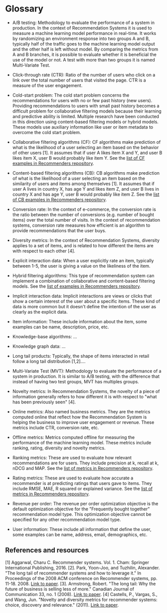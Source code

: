 # Glossary

* A/B testing: Methodology to evaluate the performance of a system in production. In the context of Recommendation Systems it is used to measure a machine learning model performance in real-time. It works by randomizing an environment response into two groups A and B, typically half of the traffic goes to the machine learning model output and the other half is left without model. By comparing the metrics from A and B branches, it is possible to evaluate whether it is beneficial the use of the model or not. A test with more than two groups it is named Multi-Variate Test.

* Click-through rate (CTR): Ratio of the number of users who click on a link over the total number of users that visited the page. CTR is a measure of the user engagement.

* Cold-start problem: The cold start problem concerns the recommendations for users with no or few past history (new users). Providing recommendations to users with small past history becomes a difficult problem for collaborative filtering models because their learning and predictive ability is limited. Multiple research have been conducted in this direction using content-based filtering models or hybrid models. These models use auxiliary information like user or item metadata to overcome the cold start problem.

* Collaborative filtering algorithms (CF): CF algorithms make prediction of what is the likelihood of a user selecting an item based on the behavior of other users [1]. It assumes that if user A likes item X and Y, and user B likes item X, user B would probably like item Y. See the [list of CF examples in Recommenders repository](../../examples/02_model_collaborative_filtering).

* Content-based filtering algorithms (CB): CB algorithms make prediction of what is the likelihood of a user selecting an item based on the similarity of users and items among themselves [1]. It assumes that if user A lives in country X, has age Y and likes item Z, and user B lives in country X and has age Y, user B would probably like item Z. See the [list of CB examples in Recommenders repository](../../examples/02_model_content_based_filtering).

* Conversion rate: In the context of e-commerce, the conversion rate is the ratio between the number of conversions (e.g. number of bought items) over the total number of visits. In the context of recommendation systems, conversion rate measures how efficient is an algorithm to provide recommendations that the user buys.

* Diversity metrics: In the context of Recommendation Systems,  diversity applies to a set of items, and is related to how different the items are with respect to each other [4].

* Explicit interaction data: When a user explicitly rate an item, typically between 1-5, the user is giving a value on the likeliness of the item. 

* Hybrid filtering algorithms: This type of recommendation system can implement a combination of collaborative and content-based filtering models. See the [list of examples in Recommenders repository](../../examples/02_model_hybrid).

* Implicit interaction data: Implicit interactions are views or clicks that show a certain interest of the user about a specific items. These kind of data is more common but it doesn't define the intention of the user as clearly as the explicit data.

* Item information: These include information about the item, some examples can be name, description, price, etc.

* Knowledge-base algorithms: ...

* Knowledge graph data: ...

* Long tail products: Typically, the shape of items interacted in retail follow a long tail distribution [1,2]....

* Multi-Variate Test (MVT): Methodology to evaluate the performance of a system in production. It is similar to A/B testing, with the difference that instead of having two test groups, MVT has multiples groups. 

* Novelty metrics: In Recommendation Systems, the novelty of a piece of information generally refers to how different it is with respect to "what has been previously seen" [4]. 

* Online metrics: Also named business metrics. They are the metrics computed online that reflect how the Recommendation System is helping the business to improve user engagement or revenue. These metrics include CTR, conversion rate, etc.

* Offline metrics: Metrics computed offline for measuring the performance of the machine learning model. These metrics include ranking, rating, diversity and novelty metrics.

* Ranking metrics: These are used to evaluate how relevant recommendations are for users. They include precision at k, recall at k, nDCG and MAP. See the [list of metrics in Recommenders repository](../../examples/03_evaluate).

* Rating metrics: These are used to evaluate how accurate a recommender is at predicting ratings that users gave to items. They include RMSE, MAE, R squared or explained variance. See the [list of metrics in Recommenders repository](../../examples/03_evaluate).

* Revenue per order: The revenue per order optimization objective is the default optimization objective for the "Frequently bought together" recommendation model type. This optimization objective cannot be specified for any other recommendation model type.

* User information: These include all information that define the user, some examples can be name, address, email, demographics, etc. 

## References and resources

[1] Aggarwal, Charu C. Recommender systems. Vol. 1. Cham: Springer International Publishing, 2016.
[2]. Park, Yoon-Joo, and Tuzhilin, Alexander. "The long tail of recommender systems and how to leverage it." In Proceedings of the 2008 ACM conference on Recommender systems, pp. 11-18. 2008. [Link to paper](http://people.stern.nyu.edu/atuzhili/pdf/Park-Tuzhilin-RecSys08-final.pdf).
[3]. Armstrong, Robert. "The long tail: Why the future of business is selling less of more." Canadian Journal of Communication 33, no. 1 (2008). [Link to paper](https://www.cjc-online.ca/index.php/journal/article/view/1946/3141).
[4] Castells, P., Vargas, S., and Wang, Jun. "Novelty and diversity metrics for recommender systems: choice, discovery and relevance." (2011). [Link to paper](https://repositorio.uam.es/bitstream/handle/10486/666094/novelty_castells_DDR_2011.pdf?sequence=1).






